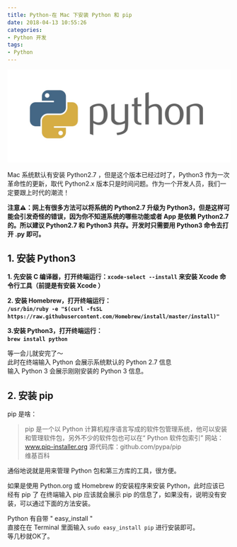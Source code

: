 ```yaml
---
title: Python-在 Mac 下安装 Python 和 pip
date: 2018-04-13 10:55:26  
categories:
- Python 开发
tags:
- Python
---
```

![](https://raw.githubusercontent.com/ChiRenhua/Resource/master/WebImage/Python-%E5%9C%A8%20Mac%20%E4%B8%8B%E5%AE%89%E8%A3%85%20Python%20%E5%92%8C%20pip/Python_Logo.jpg)  

Mac 系统默认有安装 Python2.7 ，但是这个版本已经过时了，Python3 作为一次革命性的更新，取代 Python2.x 版本只是时间问题。作为一个开发人员，我们一定要跟上时代的潮流！

<!-- more -->

**注意⚠️：网上有很多方法可以将系统的 Python2.7 升级为 Python3，但是这样可能会引发奇怪的错误，因为你不知道系统的哪些功能或者 App 是依赖 Python2.7 的。所以建议 Python2.7 和 Python3 共存。开发时只需要用 Python3 命令去打开 .py 即可。**

## 1. 安装 Python3 

**1. 先安装 C 编译器，打开终端运行：``xcode-select --install`` 来安装 Xcode 命令行工具（前提是有安装 Xcode ）**  

**2. 安装 Homebrew，打开终端运行：**  
**``/usr/bin/ruby -e "$(curl -fsSL https://raw.githubusercontent.com/Homebrew/install/master/install)"``**  

**3.安装 Python3，打开终端运行：**  
**``brew install python``**

等一会儿就安完了～  
此时在终端输入 Python 会展示系统默认的 Python 2.7 信息  
输入 Python 3 会展示刚刚安装的 Python 3 信息。  

## 2. 安装 pip
pip 是啥：

>pip 是一个以 Python 计算机程序语言写成的软件包管理系统，他可以安装和管理软件包，另外不少的软件包也可以在“ Python 软件包索引”     网站：www.pip-installer.org 源代码库：github.com/pypa/pip  
维基百科

通俗地说就是用来管理 Python 包和第三方库的工具，很方便。

如果是使用 Python.org 或 Homebrew 的安装程序来安装 Python，此时应该已经有 pip 了
在终端输入 pip 应该就会展示 pip 的信息了，如果没有，说明没有安装，可以通过下面的方法安装。

Python 有自带 " easy_install "  
直接在在 Terminal 里面输入 ``sudo easy_install pip`` 进行安装即可。  
等几秒就OK了。
